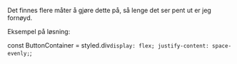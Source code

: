 Det finnes flere måter å gjøre dette på, så lenge det ser pent ut er jeg fornøyd.

Eksempel på løsning:

const ButtonContainer = styled.div`
  display: flex;
  justify-content: space-evenly;
  `;